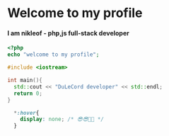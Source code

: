 # Welcome to my profile
#### I am nikleof - php,js full-stack developer

```php 
<?php
echo "welcome to my profile";
```

```cpp
#include <iostream>

int main(){
  std::cout << "DuLeCord developer" << std::endl;
  return 0;
}
```

```css
  *:hover{
    display: none; /* 😎😎🤣🤣 */
  }
```

<!---
Nikleof79/Nikleof79 is a ✨ special ✨ repository because its `README.md` (this file) appears on your GitHub profile.
You can click the Preview link to take a look at your changes.
--->
